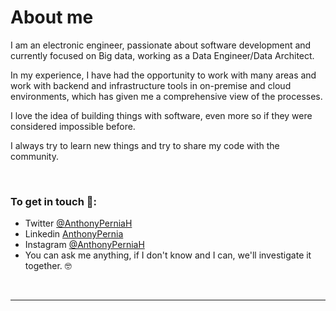 <div>
<h1>About me</h1> 
</div>

<p>I am an electronic engineer, passionate about software development and currently focused on Big data, working as a Data Engineer/Data Architect.</p>
<p>In my experience, I have had the opportunity to work with many areas and work with backend and infrastructure tools in on-premise and cloud environments, which has given me a comprehensive view of the processes.</p>
<p>I love the idea of building things with software, even more so if they were considered impossible before.</p>
<p>I always try to learn new things and try to share my code with the community.</p>

<br/>
<h3>To get in touch 💬:</h3>
<ul>
<li>Twitter <a target="_blank" rel="noreferrer" href="https://twitter.com/AnthonyPerniaH">@AnthonyPerniaH</a></li>
<li>Linkedin <a target="_blank" rel="noreferrer" href="https://www.linkedin.com/in/anthonypernia/">AnthonyPernia</a></li>
<li>Instagram <a target="_blank" rel="noreferrer" href="https://www.instagram.com/anthonyperniah/">@AnthonyPerniaH</a></li>
<li>You can ask me anything, if I don't know and I can, we'll investigate it together. 🤓</li>
</ul>
<br>


</div>

<hr>

